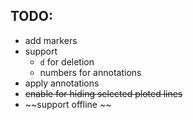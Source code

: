 

## TODO:
- add markers
- support 
    - `d` for deletion
    - numbers for annotations
- apply annotations
- ~~enable for hiding selected ploted lines~~
- ~~support offline ~~

